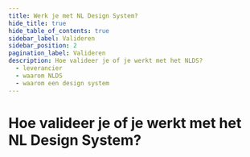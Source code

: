 ```yaml
---
title: Werk je met NL Design System?
hide_title: true
hide_table_of_contents: true
sidebar_label: Valideren
sidebar_position: 2
pagination_label: Valideren
description: Hoe valideer je of je werkt met het NLDS?
  - leverancier
  - waarom NLDS
  - waarom een design system
---
```


# Hoe valideer je of je werkt met het NL Design System?

